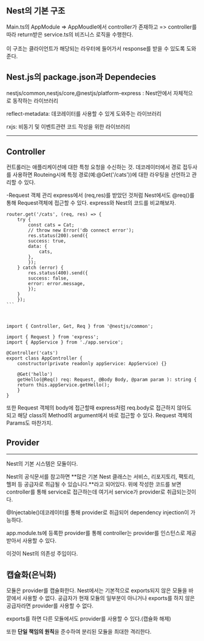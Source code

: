 ## Nest의 기본 구조

Main.ts의 AppModule => AppMoudle에서 controller가 존재하고 => controller를 따라 return받은 service.ts의 비즈니스 로직을 수행한다.  
<br>
이 구조는 클라이언트가 해당되는 라우터에 들어가서 response를 받을 수 있도록 도와준다.

## Nest.js의 package.json과 Dependecies

nestjs/common,nestjs/core,@nestjs/platform-express : Nest안에서 자체적으로 동작하는 라이브러리

reflect-metadata: 데코레이터를 사용할 수 있게 도와주는 라이브러리

rxjs: 비동기 및 이벤트관련 코드 작성을 위한 라이브러리

<hr>

## Controller

컨트롤러는 애플리케이션에 대한 특청 요청을 수신하는 것.
데코레이터에서 경로 접두사를 사용하면 Routeing시에 특정 경로(예:@Get('/cats'))에 대한 라우팅을 선언하고 관리할 수 있다.

-Request 객체 관리
express에서 (req,res)를 받았던 것처럼 Nest에서도 @req()를 통해 Request객체에 접근할 수 있다.
express와 Nest의 코드를 비교해보자.

    router.get('/cats', (req, res) => {
        try {
            const cats = Cat;
            // throw new Error('db connect error');
            res.status(200).send({
            success: true,
            data: {
                cats,
            },
            });
        } catch (error) {
            res.status(400).send({
            success: false,
            error: error.message,
            });
        }
        });
    ```



    import { Controller, Get, Req } from '@nestjs/common';

    import { Request } from 'express';
    import { AppService } from './app.service';

    @Controller('cats')
    export class AppController {
        constructor(private readonly appService: AppService) {}

        @Get('hello')
        getHello(@Req() req: Request, @Body Body, @param param ): string {
        return this.appService.getHello();
        }
    }

또한 Request 객체의 body에 접근할때 express처럼 req.body로 접근하지 않아도 되고 해당 class의 Method의 argument에서 바로 접근할 수 있다. Request 객체의 Params도 마찬가지.

## Provider

<hr>
Nest의 기본 시스템은 모듈이다.

Nest의 공식문서를 참고하면 **많은 기본 Nest 클래스는 서비스, 리포지토리, 팩토리, 헬퍼 등 공급자로 취급될 수 있습니다.**라고 되어있다. 위에 작성한 코드를 보면 controller를 통해 service로 접근하는데 여기서 service가 provider로 취급되는것이다.

@Injectable()데코레이터를 통해 provider로 취급되어 dependency injection이 가능하다.

app.module.ts에 등록한 provider를 통해 controller는 provider를 인스턴스로 제공받아서 사용할 수 있다.

이것이 Nest의 의존성 주입이다.

## 캡슐화(은닉화)

모듈은 provider를 캡슐화한다. Nest에서는 기본적으로 exports되지 않은 모듈을 바깥에서 사용할 수 없다. 공급자가 현재 모듈의 일부분이 아니거나 exports를 하지 않은 공급자라면 provider를 사용할 수 없다.

exports를 하면 다른 모듈에서도 provider를 사용할 수 있다.(캡슐화 해제)

또한 **단일 책임의 원칙**을 준수하여 분리된 모듈을 최대한 격리한다.
